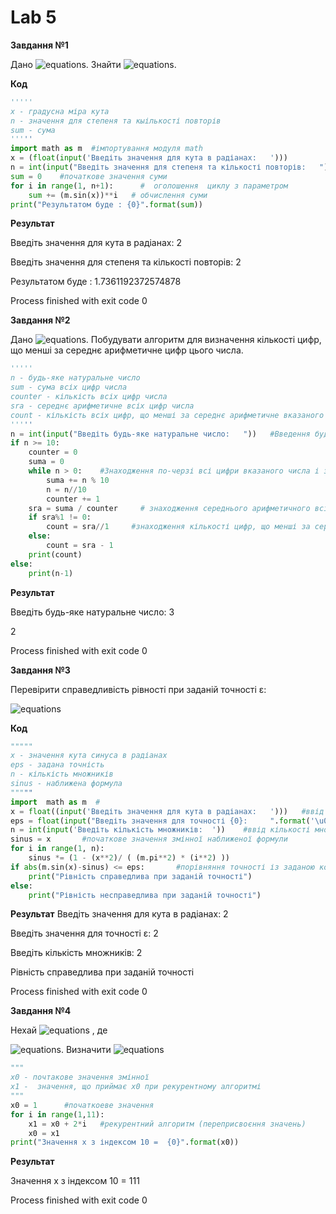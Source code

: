 # Lab 5
**Завдання №1**

Дано ![equations](http://www.sciweavers.org/upload/Tex2Img_1640371536/render.png). Знайти ![equations](http://www.sciweavers.org/upload/Tex2Img_1640371599/render.png).

**Код**



```python 
'''''
x - градусна міра кута
n - значення для степеня та кыількості повторів
sum - сума
'''''
import math as m  #імпортування модуля math
x = (float(input('Введіть значення для кута в радіанах:   ')))         #оголошення змінної х
n = int(input("Введіть значення для степеня та кількості повторів:   "))  #оголошення змінної n
sum = 0    #початкове значення суми
for i in range(1, n+1):      #  оголошення  циклу з параметром
    sum += (m.sin(x))**i   # обчислення суми
print("Результатом буде : {0}".format(sum))
```
**Результат**

Введіть значення для кута в радіанах:   2

Введіть значення для степеня та кількості повторів:   2

Результатом буде : 1.7361192372574878


Process finished with exit code 0

**Завдання №2**

Дано ![equations](http://www.sciweavers.org/upload/Tex2Img_1640371759/render.png). Побудувати алгоритм для визначення кількості цифр, що менші за середнє арифметичне цифр цього числа.

```python
'''''
n - будь-яке натуральне число
sum - сума всіх цифр числа 
counter - кількість всіх цифр числа
sra - середнє арифметичне всіх цифр числа
count - кількість всіх цифр, що менші за середнє арифметичне вказаного числа
'''''
n = int(input("Введіть будь-яке натуральне число:   "))   #Введення будь-якого натурального числа
if n >= 10:
    counter = 0
    suma = 0
    while n > 0:    #Знаходження по-черзі всі цифри вказаного числа і знаходження їх суми
        suma += n % 10
        n = n//10
        counter += 1
    sra = suma / counter     # знаходження середнього арифметичного всіх цифр числа
    if sra%1 != 0:
        count = sra//1     #знаходження кількості цифр, що менші за середнє арифметичне введеного числа
    else:
        count = sra - 1
    print(count)
else:
    print(n-1)
```
**Результат**

Введіть будь-яке натуральне число:   3

2


Process finished with exit code 0

**Завдання №3**

Перевірити справедливість рівності при заданій точності  ε: 

![equations](http://www.sciweavers.org/upload/Tex2Img_1640372371/render.png)

**Код**
```python
"""""
x - значення кута синуса в радіанах
eps - задана точність
n - кількість множників
sinus - наближена формула
"""""
import  math as m  #
x = float((input('Введіть значення для кута в радіанах:   ')))   #ввід значення кута в радіанах
eps = float(input("Введіть значення для точності {0}:     ".format('\u03B5')))   #ввід значення для точності
n = int(input('Введіть кількість множників:  '))    #ввід кількості множників
sinus = x       #початкове значення змінної наближеної формули
for i in range(1, n):
    sinus *= (1 - (x**2)/ ( (m.pi**2) * (i**2) ))
if abs(m.sin(x)-sinus) <= eps:       #порівняння точності із заданою користувачем
    print("Рівність справедлива при заданій точності")
else:
    print("Рівність несправедлива при заданій точності")
```
**Результат**
Введіть значення для кута в радіанах:   2

Введіть значення для точності ε:     2

Введіть кількість множників:  2

Рівність справедлива при заданій точності


Process finished with exit code 0

**Завдання №4** 

Нехай ![equations](http://www.sciweavers.org/upload/Tex2Img_1640430733/render.png) , де 

![equations](http://www.sciweavers.org/upload/Tex2Img_1640428550/render.png). Визначити ![equations](http://www.sciweavers.org/upload/Tex2Img_1640430449/render.png)
```python 
"""
x0 - почтакове значення змінної
x1 -  значення, що приймає x0 при рекурентному алгоритмі
"""
x0 = 1      #початкоеве значення
for i in range(1,11):
    x1 = x0 + 2*i   #рекурентний алгоритм (переприсвоєння значень)
    x0 = x1
print("Значення x з індексом 10 =  {0}".format(x0))
```
**Результат**

Значення x з індексом 10 =  111


Process finished with exit code 0

